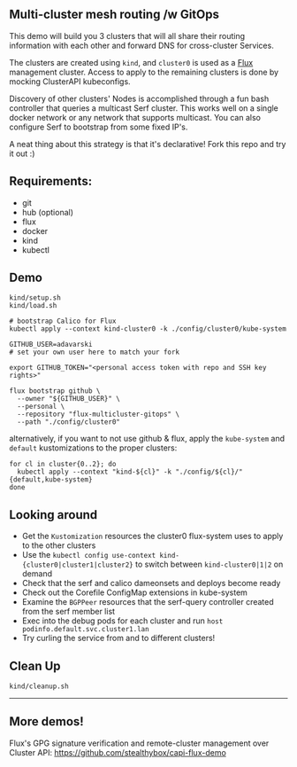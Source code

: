 ## Multi-cluster mesh routing /w GitOps
This demo will build you 3 clusters that will all
share their routing information with each other and
forward DNS for cross-cluster Services.

The clusters are created using `kind`, and
`cluster0` is used as a [Flux](https://fluxcd.io) management cluster.
Access to apply to the remaining clusters is done by mocking ClusterAPI kubeconfigs.

Discovery of other clusters' Nodes is accomplished through
a fun bash controller that queries a multicast Serf cluster.
This works well on a single docker network or any network that supports multicast.
You can also configure Serf to bootstrap from some fixed IP's.

A neat thing about this strategy is that it's declarative!
Fork this repo and try it out :)

## Requirements:
   - git
   - hub (optional)
   - flux
   - docker
   - kind
   - kubectl

## Demo

```shell
kind/setup.sh
kind/load.sh

# bootstrap Calico for Flux
kubectl apply --context kind-cluster0 -k ./config/cluster0/kube-system

GITHUB_USER=adavarski
# set your own user here to match your fork

export GITHUB_TOKEN="<personal access token with repo and SSH key rights>"

flux bootstrap github \
  --owner "${GITHUB_USER}" \
  --personal \
  --repository "flux-multicluster-gitops" \
  --path "./config/cluster0"
```
alternatively, if you want to not use github & flux, apply the `kube-system` and `default` kustomizations to the proper clusters:
```shell
for cl in cluster{0..2}; do
  kubectl apply --context "kind-${cl}" -k "./config/${cl}/"{default,kube-system}
done
```

## Looking around
- Get the `Kustomization` resources the cluster0 flux-system uses to apply to the other clusters
- Use the `kubectl config use-context kind-{cluster0|cluster1|cluster2}` to switch between `kind-cluster0|1|2` on demand
- Check that the serf and calico dameonsets and deploys become ready
- Check out the Corefile ConfigMap extensions in kube-system
- Examine the `BGPPeer` resources that the serf-query controller created from the serf member list
- Exec into the debug pods for each cluster and run `host podinfo.default.svc.cluster1.lan`
- Try curling the service from and to different clusters!


## Clean Up
```shell
kind/cleanup.sh
```

____


## More demos!
Flux's GPG signature verification and remote-cluster management over Cluster API: https://github.com/stealthybox/capi-flux-demo
